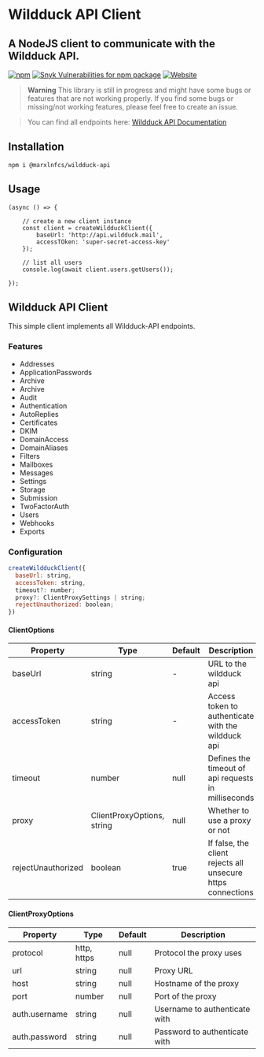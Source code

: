 # Wildduck API Client

## A NodeJS client to communicate with the Wildduck API.

[![npm](https://ico.y.gy/npm/dm/@marxlnfcs/wildduck-api?style=flat-square&logo=npm)](https://www.npmjs.com/package/@marxlnfcs/wildduck-api)
[![Snyk Vulnerabilities for npm package](https://ico.y.gy/snyk/vulnerabilities/npm/@marxlnfcs/wildduck-api?style=flat-square&logo=snyk)](https://snyk.io/test/npm/@marxlnfcs/wildduck-api)
[![Website](https://ico.y.gy/website?down_color=red&down_message=offline&label=repository&up_color=success&up_message=online&url=https%3A%2F%2Fgithub.com%2Fmarxlnfcs%2Fwildduck-api&style=flat-square&logo=github)](https://github.com/marxlnfcs/wildduck-api)

> **Warning**
> This library is still in progress and might have some bugs or features that are not working properly.
> If you find some bugs or missing/not working features, please feel free to create an issue.

> You can find all endpoints here: [Wildduck API Documentation](https://docs.wildduck.email)

## Installation
```
npm i @marxlnfcs/wildduck-api
```

## Usage
```
(async () => {
     
    // create a new client instance
    const client = createWildduckClient({
        baseUrl: 'http://api.wildduck.mail',
        accessTOken: 'super-secret-access-key'
    });
    
    // list all users
    console.log(await client.users.getUsers());

});
```

## Wildduck API Client
This simple client implements all Wildduck-API endpoints.

### Features
* Addresses
* ApplicationPasswords
* Archive
* Archive
* Audit
* Authentication
* AutoReplies
* Certificates
* DKIM
* DomainAccess
* DomainAliases
* Filters
* Mailboxes
* Messages
* Settings
* Storage
* Submission
* TwoFactorAuth
* Users
* Webhooks
* Exports


### Configuration 
``` javascript
createWildduckClient({
  baseUrl: string,
  accessToken: string,
  timeout?: number;
  proxy?: ClientProxySettings | string;
  rejectUnauthorized: boolean;
})
```
#### ClientOptions
| Property           | Type                       | Default | Description                                                 |
|--------------------|----------------------------|---------|-------------------------------------------------------------|
| baseUrl            | string                     | -       | URL to the wildduck api                                     |
| accessToken        | string                     | -       | Access token to authenticate with the wildduck api          |
| timeout            | number                     | null    | Defines the timeout of api requests in milliseconds         |
| proxy              | ClientProxyOptions, string | null    | Whether to use a proxy or not                               |
| rejectUnauthorized | boolean                    | true    | If false, the client rejects all unsecure https connections |

#### ClientProxyOptions
| Property      | Type        | Default   | Description                   |
|---------------|-------------|-----------|-------------------------------|
| protocol      | http, https | null      | Protocol the proxy uses       |
| url           | string      | null      | Proxy URL                     |
| host          | string      | null      | Hostname of the proxy         |
| port          | number      | null      | Port of the proxy             |
| auth.username | string      | null      | Username to authenticate with |
| auth.password | string      | null      | Password to authenticate with |